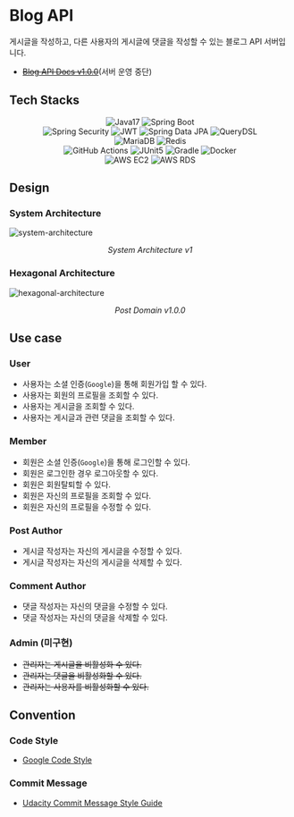 # Blog API

게시글을 작성하고, 다른 사용자의 게시글에 댓글을 작성할 수 있는 블로그 API 서버입니다.

* ~~[Blog API Docs v1.0.0](https://shorturl.at/sUXZ1)~~(서버 운영 중단)

## Tech Stacks

<div align="center">
    <div>
    <img alt="Java17" src="https://img.shields.io/badge/Java17-000000?style=for-the-badge&logo=OpenJDK&logoColor=white">
    <img alt="Spring Boot" src="https://img.shields.io/badge/Spring Boot-6DB33F?style=for-the-badge&logo=Spring Boot&logoColor=white">
    </div>
    <div>
    <img alt="Spring Security" src="https://img.shields.io/badge/Spring Security-6DB33F?style=for-the-badge&logo=Spring Security&logoColor=white">
    <img alt="JWT" src="https://img.shields.io/badge/JWT-000000?style=for-the-badge&logo=JSON Web Tokens&logoColor=white">
    <img alt="Spring Data JPA" src="https://img.shields.io/badge/Spring Data JPA-6DB33F?style=for-the-badge&logo=Hibernate&logoColor=white">
    <img alt="QueryDSL" src="https://img.shields.io/badge/QueryDSL-000000?style=for-the-badge&logo=Hibernate&logoColor=white">
    </div>
    <div>
    <img alt="MariaDB" src="https://img.shields.io/badge/MariaDB-003545?style=for-the-badge&logo=MariaDB&logoColor=white">
    <img alt="Redis" src ="https://img.shields.io/badge/Redis-DC382D?&style=for-the-badge&logo=redis&logoColor=white"/>
    </div>
    <div>
    <img alt="GitHub Actions" src="https://img.shields.io/badge/GitHub Actions-2088FF?style=for-the-badge&logo=GitHub Actions&logoColor=white" >
    <img alt="JUnit5" src="https://img.shields.io/badge/JUnit5-25A162?style=for-the-badge&logo=JUnit5&logoColor=white" >
    <img alt="Gradle" src="https://img.shields.io/badge/Gradle-02303A?style=for-the-badge&logo=Gradle&logoColor=white" >
    <img alt="Docker" src="https://img.shields.io/badge/Docker-2496ED?style=for-the-badge&logo=Docker&logoColor=white" >
    </div>
    <div>
    <img alt="AWS EC2" src="https://img.shields.io/badge/AWS EC2-FF9900?style=for-the-badge&logo=Amazon EC2&logoColor=white" >
    <img alt="AWS RDS" src="https://img.shields.io/badge/AWS RDS-527FFF?style=for-the-badge&logo=Amazon RDS&logoColor=white" >
    </div>
</div>

## Design

### System Architecture

![system-architecture](https://user-images.githubusercontent.com/67671991/205954016-a028bdbc-f0a6-4b24-b84f-064449cff989.png)
<p align="center"><em>System Architecture v1</em></p>

### Hexagonal Architecture

![hexagonal-architecture](https://user-images.githubusercontent.com/67671991/204727244-7aa8c148-5265-4945-888b-c58015c71be7.png)
<p align="center"><em>Post Domain v1.0.0</em></p>

## Use case

### User

* 사용자는 소셜 인증(`Google`)을 통해 회원가입 할 수 있다.
* 사용자는 회원의 프로필을 조회할 수 있다.
* 사용자는 게시글을 조회할 수 있다.
* 사용자는 게시글과 관련 댓글을 조회할 수 있다.

### Member

* 회원은 소셜 인증(`Google`)을 통해 로그인할 수 있다.
* 회원은 로그인한 경우 로그아웃할 수 있다.
* 회원은 회원탈퇴할 수 있다.
* 회원은 자신의 프로필을 조회할 수 있다.
* 회원은 자신의 프로필을 수정할 수 있다.

### Post Author

* 게시글 작성자는 자신의 게시글을 수정할 수 있다.
* 게시글 작성자는 자신의 게시글을 삭제할 수 있다.

### Comment Author

* 댓글 작성자는 자신의 댓글을 수정할 수 있다.
* 댓글 작성자는 자신의 댓글을 삭제할 수 있다.

### Admin (미구현)

* ~~관리자는 게시글을 비활성화 수 있다.~~
* ~~관리자는 댓글을 비활성화할 수 있다.~~
* ~~관리자는 사용자를 비활성화할 수 있다.~~

## Convention

### Code Style

* [Google Code Style](https://github.com/google/styleguide/blob/gh-pages/intellij-java-google-style.xml)

### Commit Message

* [Udacity Commit Message Style Guide](https://udacity.github.io/git-styleguide/)
